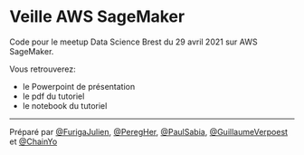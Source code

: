 # Veille AWS SageMaker

Code pour le meetup Data Science Brest du 29 avril 2021 sur AWS SageMaker.

Vous retrouverez:
- le Powerpoint de présentation
- le pdf du tutoriel
- le notebook du tutoriel

---

Préparé par [@FurigaJulien](https://github.com/FurigaJulien), [@PeregHer](https://github.com/PeregHer), [@PaulSabia](https://github.com/PaulSabia), [@GuillaumeVerpoest](https://github.com/GuillaumeVerpoest) et [@ChainYo](https://github.com/ChainYo)
